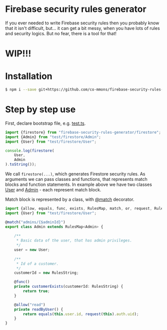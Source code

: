 # Firebase security rules generator
If you ever needed to write Firebase security rules then you probably know that it isn't difficult, but... it can get a bit messy, when you have lots of rules and security logics. But no fear, there is a tool for that!

# WIP!!!

# Installation
```bash
$ npm i --save git+https://github.com/co-mmons/firebase-security-rules-generator
```

# Step by step use
First, declare bootstrap file, e.g. [test.ts](test/firestore/test.ts).
```ts
import {firestore} from "firebase-security-rules-generator/firestore";
import {Admin} from "test/firestore/Admin";
import {User} from "test/firestore/User";

console.log(firestore(
    User,
    Admin
).toString());
```
We call ```firestore(...)```, which generates Firestore security rules. As arguments we can pass classes and functions, that represents match blocks and function statements. In example above we have two classes [User](test/firestore/User.ts) and [Admin](test/firestore/Admin.ts) - each represent match block.

Match block is represented by a class, with [@match](src/core/match.ts) decorator.

```ts
import {allow, equals, func, exists, RulesMap, match, or, request, RulesString} from "firebase-security-rules-generator/firestore";
import {User} from "test/firestore/User";

@match("admins/{$adminId}")
export class Admin extends RulesMap<Admin> {
    
    /**
     * Basic data of the user, that has admin privileges.
     */
    user = new User;
    
    /**
     * Id of a customer.
     */
    customerId = new RulesString;

    @func()
    private customerExists(customerId: RulesString) {
        return true;
    }

    @allow("read")
    private readByUser() {
        return equals(this.user.id, request(this).auth.uid);
    }
}

```

